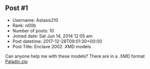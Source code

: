 ## Post #1
- Username: Astasis210
- Rank: n00b
- Number of posts: 10
- Joined date: Sat Jun 14, 2014 12:05 am
- Post datetime: 2017-12-28T09:01:30+00:00
- Post Title: Enclave 2002 .XMD models

Can anyone help me with these models? There are in a .XMD format
[Paladin.zip](https://xentaxbackup.github.io/file/13740_Paladin.zip)
